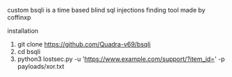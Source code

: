 custom bsqli is a time based blind sql injections finding tool made by coffinxp


installation 

1. git clone https://github.com/Quadra-v69/bsqli
2. cd bsqli
3. python3 lostsec.py -u 'https://www.example.com/support/?item_id=' -p payloads/xor.txt
